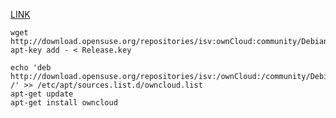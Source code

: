 [LINK](http://software.opensuse.org/download/package?project=isv:ownCloud:community&package=owncloud)

```
wget http://download.opensuse.org/repositories/isv:ownCloud:community/Debian_8.0/Release.key
apt-key add - < Release.key

echo 'deb http://download.opensuse.org/repositories/isv:/ownCloud:/community/Debian_8.0/ /' >> /etc/apt/sources.list.d/owncloud.list 
apt-get update
apt-get install owncloud
```
